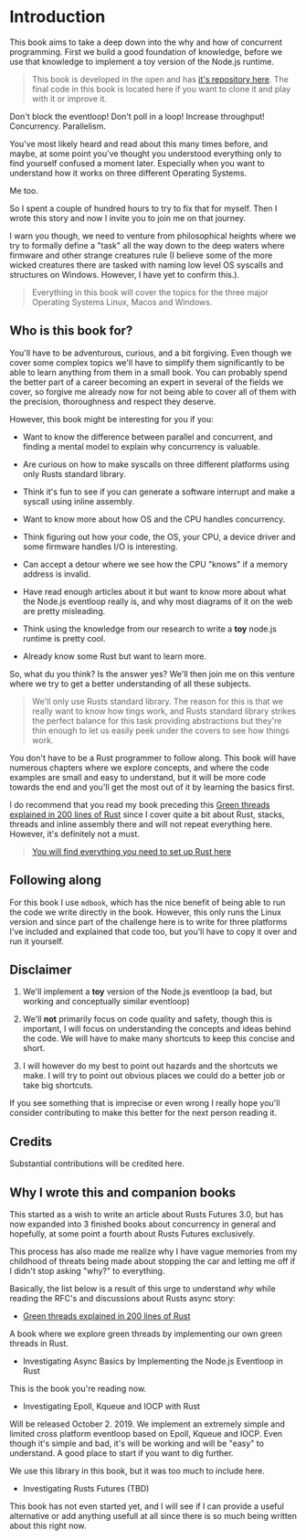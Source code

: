 # Introduction

This book aims to take a deep down into the why and how of concurrent programming. First we build
a good foundation of knowledge, before we use that knowledge to implement a toy version of the
Node.js runtime.

> This book is developed in the open and has [it's repository here](https://github.com/cfsamson/book-investigating-async-basics).
> The final code in this book is located here if you want to clone it and play with it or improve it.

Don't block the eventloop! Don't poll in a loop! Increase throughput! Concurrency.
Parallelism.

You've most likely heard and read about this many times before,
and maybe, at some point you've thought you understood everything
only to find yourself confused a moment later. Especially when you want to
understand how it works on three different Operating Systems.

Me too.

So I spent a couple of hundred hours to try to fix that for myself. Then I wrote
this story and now I invite you to join me on that journey.

I warn you though, we need to venture from philosophical heights where we try to
formally define a "task" all the way down to the deep waters where firmware and
other strange creatures rule (I believe some of the more wicked creatures there
are tasked with naming low level OS syscalls and structures on Windows. However, I
have yet to confirm this.).

> Everything in this book will cover the topics for the three major Operating Systems
> Linux, Macos and Windows.

## Who is this book for?

You'll have to be adventurous, curious, and a bit forgiving. Even though we
cover some complex topics we'll have to simplify them significantly to be able
to learn anything from them in a small book. You can probably spend the better
part of a career becoming an expert in several of the fields we cover, so forgive
me already now for not being able to cover all of them with the precision,
thoroughness and respect they deserve.

However, this book might be interesting for you if you:

- Want to know the difference between parallel and concurrent, and finding a mental model to explain why concurrency is valuable.

- Are curious on how to make syscalls on three different platforms using only Rusts standard library.

- Think it's fun to see if you can generate a software interrupt and make a syscall using inline assembly.

- Want to know more about how OS and the CPU handles concurrency.

- Think figuring out how your code, the OS, your CPU, a device driver and some firmware handles I/O is interesting.

- Can accept a detour where we see how the CPU "knows" if a memory address is invalid.

- Have read enough articles about it but want to know more about what the Node.js eventloop really is, and why most diagrams of it on the web are pretty misleading.

- Think using the knowledge from our research to write a **toy** node.js runtime is pretty cool.

- Already know some Rust but want to learn more.

So, what du you think? Is the answer yes? We'll then join me on this venture
where we try to get a better understanding of all these subjects.

> We'll only use Rusts standard library. The reason for this is that we really want to know how tings
> work, and Rusts standard library strikes the perfect balance for this task providing abstractions
> but they're thin enough to let us easily peek under the covers to see how things work.

You don't have to be a Rust programmer to follow along. This book will have numerous chapters where
we explore concepts, and where the code examples are small and easy to understand, but it will
be more code towards the end and you'll get the most out of it by learning the basics first.

I do recommend that you read my book preceding this [Green threads explained in 200 lines of Rust](https://app.gitbook.com/@cfsamson/s/green-threads-explained-in-200-lines-of-rust/)
since I cover quite a bit about Rust, stacks, threads and inline assembly there and
will not repeat everything here. However, it's definitely not a must.

> [You will find everything you need to set up Rust here](https://www.rust-lang.org/tools/install)

## Following along

For this book I use `mdbook`, which has the nice benefit of being able to run
the code we write directly in the book. However, this only runs the Linux version
and since part of the challenge here is to write for three platforms I've included
and explained that code too, but you'll have to copy it over and run it yourself.

## Disclaimer

1. We'll implement a **toy** version of the Node.js eventloop (a bad, but working and conceptually similar eventloop)

2. We'll **not** primarily focus on code quality and safety, though this is important,
I will focus on understanding the concepts and ideas behind the code. We will have to make
many shortcuts to keep this concise and short.

3. I will however do my best to point out hazards and the shortcuts we make.
I will try to point out obvious places we could do a better job or take big
shortcuts.

If you see something that is imprecise or even wrong I really hope you'll consider
contributing to make this better for the next person reading it. 


## Credits

Substantial contributions will be credited here.

## Why I wrote this and companion books

This started as a wish to write an article about Rusts Futures 3.0, but has now
expanded into 3 finished books about concurrency in general and hopefully, at
some point a fourth about Rusts Futures exclusively.

This process has also made me realize why I have vague memories from my childhood
of threats being made about stopping the car and letting me off if I didn't stop
asking "why?" to everything.

Basically, the list below is a result of this urge to understand _why_ while
reading the RFC's and discussions about Rusts async story: 

- [Green threads explained in 200 lines of Rust](https://app.gitbook.com/@cfsamson/s/green-threads-explained-in-200-lines-of-rust/)

A book where we explore green threads by implementing our own green threads in Rust.

- Investigating Async Basics by Implementing the Node.js Eventloop in Rust

This is the book you're reading now.

- Investigating Epoll, Kqueue and IOCP with Rust
 
Will be released October 2. 2019. We implement an extremely simple and limited
cross platform eventloop based on Epoll, Kqueue and IOCP. Even though it's simple
and bad, it's will be working and will be "easy" to understand. A good place
to start if you want to dig further.

We use this library in this book, but it was too much to include here.

- Investigating Rusts Futures (TBD)

This book has not even started yet, and I will see if I can provide a useful
alternative or add anything usefull at all since there is so much being written
about this right now.
